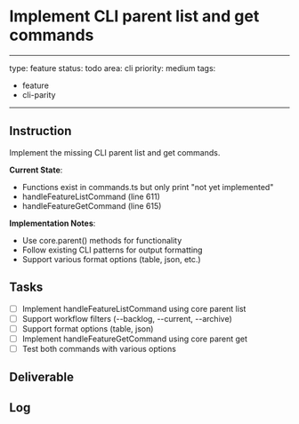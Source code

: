 # Implement CLI parent list and get commands

---
type: feature
status: todo
area: cli
priority: medium
tags:
  - feature
  - cli-parity
---


## Instruction
Implement the missing CLI parent list and get commands.

**Current State**:
- Functions exist in commands.ts but only print "not yet implemented"
- handleFeatureListCommand (line 611)
- handleFeatureGetCommand (line 615)

**Implementation Notes**:
- Use core.parent() methods for functionality
- Follow existing CLI patterns for output formatting
- Support various format options (table, json, etc.)

## Tasks
- [ ] Implement handleFeatureListCommand using core parent list
- [ ] Support workflow filters (--backlog, --current, --archive)
- [ ] Support format options (table, json)
- [ ] Implement handleFeatureGetCommand using core parent get
- [ ] Test both commands with various options

## Deliverable

## Log
